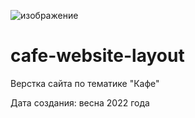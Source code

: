 ![изображение](https://github.com/user-attachments/assets/d6a4c792-fba9-41ab-9ba8-fe89ef6079d7)

# cafe-website-layout
Верстка сайта по тематике "Кафе"

Дата создания: весна 2022 года
